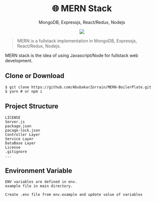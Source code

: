 <h1 align="center">
🌐 MERN Stack
</h1>
<p align="center">
MongoDB, Expressjs, React/Redux, Nodejs
</p>

<p align="center">
   <a href="https://github.com/AbubakarZorrain/MERN-BoilerPlate/blob/master/LICENSE">
      <img src="https://img.shields.io/badge/License-MIT-green.svg" />
   </a>
   
</p>

> MERN is a fullstack implementation in MongoDB, Expressjs, React/Redux, Nodejs.

MERN stack is the idea of using Javascript/Node for fullstack web development.

## Clone or Download
```terminal
$ git clone https://github.com/AbubakarZorrain/MERN-BoilerPlate.git
$ yarn # or npm i
```

## Project Structure
```terminal
LICENSE
Server.js
package.json
pacage-lock.json
Controller Layer
Service Layer
DataBase Layer
License
.gitignore
...
```

## Environment Variable
```
ENV variables are defined in env.
example file in main directory.
```
```
Create .env file from env.example and update value of variables
```